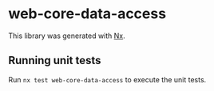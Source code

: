 # web-core-data-access

This library was generated with [Nx](https://nx.dev).

## Running unit tests

Run `nx test web-core-data-access` to execute the unit tests.
